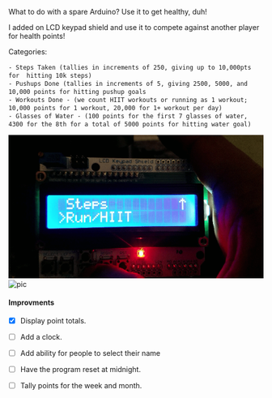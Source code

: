 
What to do with a spare Arduino? Use it to get healthy, duh!

I added on LCD keypad shield and use it to compete against another player for health points!
 
 Categories:
 
    - Steps Taken (tallies in increments of 250, giving up to 10,000pts for  hitting 10k steps)
    - Pushups Done (tallies in increments of 5, giving 2500, 5000, and 10,000 points for hitting pushup goals
    - Workouts Done - (we count HIIT workouts or running as 1 workout; 10,000 points for 1 workout, 20,000 for 1+ workout per day)
    - Glasses of Water - (100 points for the first 7 glasses of water, 4300 for the 8th for a total of 5000 points for hitting water goal) 

![gif](https://github.com/evberrypi/arduinoGamification/blob/master/assets/arduinogame.gif)
![pic](https://photos.app.goo.gl/1y1Z4xd47NoNeBfv6)

#### Improvments
  - [x] Display point totals.
  - [ ] Add a clock.
  - [ ] Add ability for people to select their name
  - [ ] Have the program reset at midnight.
  - [ ] Tally points for the week and month.

